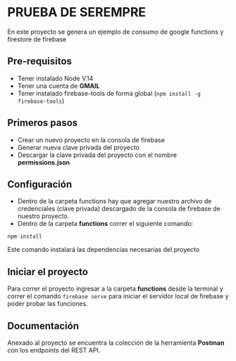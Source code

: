 # PRUEBA DE SEREMPRE
En este proyecto se genera un ejemplo de consumo de google functions y firestore de firebase

## Pre-requisitos
- Tener instalado Node V.14
- Tener una cuenta de **GMAIL**
- Tener instalado firebase-tools de forma global (`npm install -g firebase-tools`)

## Primeros pasos
- Crear un nuevo proyecto en la consola de firebase
- Generar nueva clave privada del proyecto
- Descargar la clave privada del proyecto con el nombre **permissions.json**

## Configuración
- Dentro de la carpeta functions hay que agregar nuestro archivo de credenciales (clave privada) descargado de la consola de firebase de nuestro proyecto.
- Dentro de la carpeta **functions** correr el siguiente comando:
```
npm install
```
Este comando instalará las dependencias necesarias del proyecto

## Iniciar el proyecto
Para correr el proyecto ingresar a la carpeta **functions** desde la terminal y correr el comando `firebase serve` para iniciar el servidor local de firebase y poder probar las funciones.

## Documentación
Anexado al proyecto se encuentra la colección de la herramienta **Postman** con los endpoints del REST API.